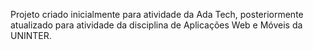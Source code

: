 Projeto criado inicialmente para atividade da Ada Tech, posteriormente atualizado para atividade da disciplina de Aplicações Web e Móveis da UNINTER.
